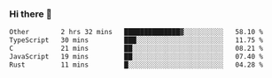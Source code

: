 ### Hi there 👋

<!--
**WShiBin/WShiBin** is a ✨ _special_ ✨ repository because its `README.md` (this file) appears on your GitHub profile.

Here are some ideas to get you started:

- 🔭 I’m currently working on ...
- 🌱 I’m currently learning ...
- 👯 I’m looking to collaborate on ...
- 🤔 I’m looking for help with ...
- 💬 Ask me about ...
- 📫 How to reach me: ...
- 😄 Pronouns: ...
- ⚡ Fun fact: ...
-->

<!--START_SECTION:waka-->

```txt
Other        2 hrs 32 mins   ██████████████▓░░░░░░░░░░   58.10 %
TypeScript   30 mins         ███░░░░░░░░░░░░░░░░░░░░░░   11.75 %
C            21 mins         ██░░░░░░░░░░░░░░░░░░░░░░░   08.21 %
JavaScript   19 mins         ██░░░░░░░░░░░░░░░░░░░░░░░   07.40 %
Rust         11 mins         █░░░░░░░░░░░░░░░░░░░░░░░░   04.28 %
```

<!--END_SECTION:waka-->
